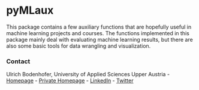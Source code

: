 # pyMLaux

This package contains a few auxiliary functions that are hopefully useful in machine learning projects and courses. The functions implemented in this package mainly deal with evaluating machine learning results, but there are also some basic tools for data wrangling and visualization.

### Contact

Ulrich Bodenhofer, University of Applied Sciences Upper Austria - [Homepage](https://pure.fh-ooe.at/en/persons/ulrich-bodenhofer) - [Private Homepage](http://ulrich.bodenhofer.com) - [LinkedIn](https://www.linkedin.com/in/ulrichbodenhofer/) - [Twitter](https://twitter.com/u_bode)
